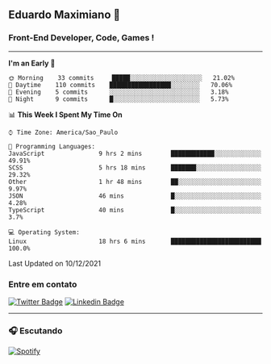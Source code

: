 ## Eduardo Maximiano 👋

### Front-End Developer, Code, Games !

---

<!--START_SECTION:waka-->
**I'm an Early 🐤** 

```text
🌞 Morning    33 commits     █████░░░░░░░░░░░░░░░░░░░░   21.02% 
🌆 Daytime    110 commits    █████████████████░░░░░░░░   70.06% 
🌃 Evening    5 commits      ░░░░░░░░░░░░░░░░░░░░░░░░░   3.18% 
🌙 Night      9 commits      █░░░░░░░░░░░░░░░░░░░░░░░░   5.73%

```


📊 **This Week I Spent My Time On** 

```text
⌚︎ Time Zone: America/Sao_Paulo

💬 Programming Languages: 
JavaScript               9 hrs 2 mins        ████████████░░░░░░░░░░░░░   49.91% 
SCSS                     5 hrs 18 mins       ███████░░░░░░░░░░░░░░░░░░   29.32% 
Other                    1 hr 48 mins        ██░░░░░░░░░░░░░░░░░░░░░░░   9.97% 
JSON                     46 mins             █░░░░░░░░░░░░░░░░░░░░░░░░   4.28% 
TypeScript               40 mins             █░░░░░░░░░░░░░░░░░░░░░░░░   3.7%

💻 Operating System: 
Linux                    18 hrs 6 mins       █████████████████████████   100.0%

```


 Last Updated on 10/12/2021
<!--END_SECTION:waka-->

### Entre em contato

[![Twitter Badge](https://img.shields.io/badge/-@edmaxi-1ca0f1?style=flat-square&labelColor=1ca0f1&logo=twitter&logoColor=white&link=https://twitter.com/edmaxi)](https://twitter.com/edmaxi)
[![Linkedin Badge](https://img.shields.io/badge/-Eduardo_Maximiano-0077B5?style=flat-square&logo=Linkedin&logoColor=white&link=https://www.linkedin.com/in/maximiano-eduardo)](https://www.linkedin.com/in/maximiano-eduardo)

---

### 🎧 Escutando
[![Spotify](https://novatorem-sandy.vercel.app/api/spotify)](https://open.spotify.com/user/comgigo)
